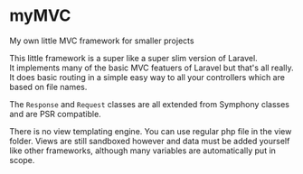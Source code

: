 # myMVC
My own little MVC framework for smaller projects

This little framework is a super like a super slim version of Laravel.  
It implements many of the basic MVC featuers of Laravel but that's all really. 
It does basic routing in a simple easy way to all your controllers which are based on file names. 

The `Response` and `Request` classes are all extended from Symphony classes and are PSR compatible. 

There is no view templating engine.  You can use regular php file in the view folder. Views are still sandboxed however and data must be added yourself like other frameworks, although many variables are automatically put in scope. 
